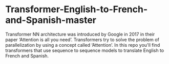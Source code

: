 # Transformer-English-to-French-and-Spanish-master
 
Transformer NN architecture was introduced by Google in 2017 in their paper ​‘Attention is all you need’. Transformers try to solve the problem of parallelization by using a concept called ‘Attention’. In this repo you'll find transformers that use sequence to sequence models to translate English to French and Spanish.
